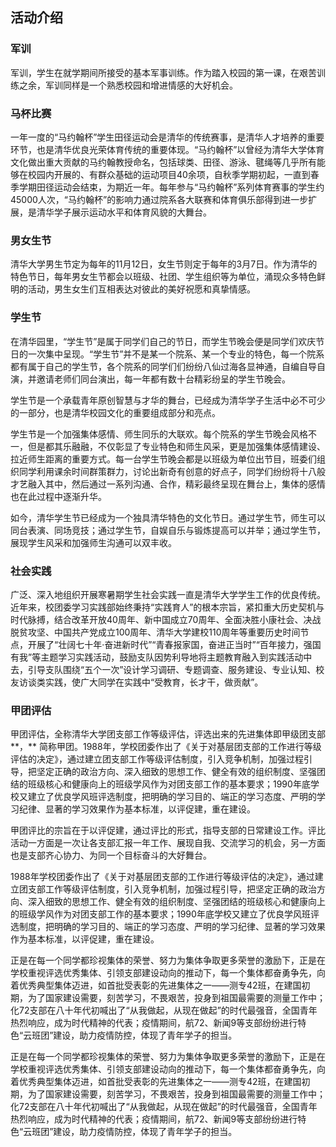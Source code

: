 ## 活动介绍

### 军训

军训，学生在就学期间所接受的基本军事训练。作为踏入校园的第一课，在艰苦训练之余，军训同样是一个熟悉校园和增进情感的大好机会。

### 马杯比赛

一年一度的“马约翰杯”学生田径运动会是清华的传统赛事，是清华人才培养的重要环节，也是清华优良光荣体育传统的重要体现。“马约翰杯”以曾经为清华大学体育文化做出重大贡献的马约翰教授命名，包括球类、田径、游泳、毽绳等几乎所有能够在校园内开展的、有群众基础的运动项目40余项，自秋季学期初起，一直到春季学期田径运动会结束，为期近一年。每年参与“马约翰杯”系列体育赛事的学生约45000人次，“马约翰杯”的影响力通过院系各大联赛和体育俱乐部得到进一步扩展，是清华学子展示运动水平和体育风貌的大舞台。

### 男女生节

清华大学男生节定为每年的11月12日，女生节则定于每年的3月7日。作为清华的特色节日，每年男女生节都会以班级、社团、学生组织等为单位，涌现众多特色鲜明的活动，男生女生们互相表达对彼此的美好祝愿和真挚情感。

### 学生节

在清华园里，“学生节”是属于同学们自己的节日，而学生节晚会便是同学们欢庆节日的一次集中呈现。“学生节”并不是某一个院系、某一个专业的特色，每一个院系都有属于自己的学生节，各个院系的同学们们纷纷八仙过海各显神通，自编自导自演，并邀请老师们同台演出，每一年都有数十台精彩纷呈的学生节晚会。

学生节是一个承载青年原创智慧与才华的舞台，已经成为清华学子生活中必不可少的一部分，也是清华校园文化的重要组成部分和亮点。

学生节是一个加强集体感情、师生同乐的大联欢。每个院系的学生节晚会风格不一，但是都其乐融融，不仅彰显了专业特色和师生风采，更是加强集体感情建设、拉近师生距离的重要方式。每一台学生节晚会都是以班级为单位出节目，班委们组织同学利用课余时间群策群力，讨论出新奇有创意的好点子，同学们纷纷将十八般才艺融入其中，然后通过一系列沟通、合作，精彩最终呈现在舞台上，集体的感情也在此过程中逐渐升华。

如今，清华学生节已经成为一个独具清华特色的文化节日。通过学生节，师生可以同台表演、同场竞技；通过学生节，自娱自乐与锻炼提高可以并举；通过学生节，展现学生风采和加强师生沟通可以双丰收。

### 社会实践

广泛、深入地组织开展寒暑期学生社会实践一直是清华大学学生工作的优良传统。近年来，校团委学习实践部始终秉持“实践育人”的根本宗旨，紧扣重大历史契机与时代脉搏，结合改革开放40周年、新中国成立70周年、全面决胜小康社会、决战脱贫攻坚、中国共产党成立100周年、清华大学建校110周年等重要历史时间节点，开展了“壮阔七十年·奋进新时代”“青春报家国，奋进正当时”“百年接力，强国有我”等主题学习实践活动，鼓励支队因势利导地将主题教育融入到实践活动中去，引导支队围绕“五个一次”设计学习调研、专题调查、服务建设、专业认知、校友访谈类实践，使广大同学在实践中“受教育，长才干，做贡献”。

### 甲团评估

甲团评估，全称清华大学团支部工作等级评估，评选出来的先进集体即甲级团支部**，** 简称甲团。1988年，学校团委作出了《关于对基层团支部的工作进行等级评估的决定》，通过建立团支部工作等级评估制度，引入竞争机制，加强过程引导，把坚定正确的政治方向、深入细致的思想工作、健全有效的组织制度、坚强团结的班级核心和健康向上的班级学风作为对团支部工作的基本要求；1990年底学校又建立了优良学风班评选制度，把明确的学习目的、端正的学习态度、严明的学习纪律、显著的学习效果作为基本标准，以评促建，重在建设。

甲团评比的宗旨在于以评促建，通过评比的形式，指导支部的日常建设工作。评比活动一方面是一次让各支部汇报一年工作、展现自我、交流学习的机会，另一方面也是支部齐心协力、为同一个目标奋斗的大好舞台。

1988年学校团委作出了《关于对基层团支部的工作进行等级评估的决定》，通过建立团支部工作等级评估制度，引入竞争机制，加强过程引导，把坚定正确的政治方向、深入细致的思想工作、健全有效的组织制度、坚强团结的班级核心和健康向上的班级学风作为对团支部工作的基本要求；1990年底学校又建立了优良学风班评选制度，把明确的学习目的、端正的学习态度、严明的学习纪律、显著的学习效果作为基本标准，以评促建，重在建设。

正是在每一个同学都珍视集体的荣誉、努力为集体争取更多荣誉的激励下，正是在学校重视评选优秀集体、引领支部建设动向的推动下，每一个集体都奋勇争先，向着优秀典型集体迈进，如首批受表彰的先进集体之一——测专42班，在建国初期，为了国家建设需要，刻苦学习，不畏艰苦，投身到祖国最需要的测量工作中；化72支部在八十年代初喊出了“从我做起，从现在做起”的时代最强音，全国青年热烈响应，成为时代精神的代表；疫情期间，航72、新闻9等支部纷纷进行特色“云班团”建设，助力疫情防控，体现了青年学子的担当。

正是在每一个同学都珍视集体的荣誉、努力为集体争取更多荣誉的激励下，正是在学校重视评选优秀集体、引领支部建设动向的推动下，每一个集体都奋勇争先，向着优秀典型集体迈进，如首批受表彰的先进集体之一——测专42班，在建国初期，为了国家建设需要，刻苦学习，不畏艰苦，投身到祖国最需要的测量工作中；化72支部在八十年代初喊出了“从我做起，从现在做起”的时代最强音，全国青年热烈响应，成为时代精神的代表；疫情期间，航72、新闻9等支部纷纷进行特色“云班团”建设，助力疫情防控，体现了青年学子的担当。